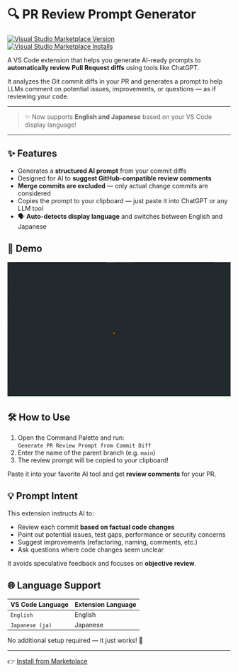 # 🔍 PR Review Prompt Generator

[![Visual Studio Marketplace Version](https://img.shields.io/visual-studio-marketplace/v/Sado4.genreview?style=flat-square)](https://marketplace.visualstudio.com/items?itemName=Sado4.genreview)  
[![Visual Studio Marketplace Installs](https://img.shields.io/visual-studio-marketplace/i/Sado4.genreview?style=flat-square)](https://marketplace.visualstudio.com/items?itemName=Sado4.genreview)

A VS Code extension that helps you generate AI-ready prompts to **automatically review Pull Request diffs** using tools like ChatGPT.

It analyzes the Git commit diffs in your PR and generates a prompt to help LLMs comment on potential issues, improvements, or questions — as if reviewing your code.

---

> ✨ Now supports **English and Japanese** based on your VS Code display language!

---

## ✨ Features

- Generates a **structured AI prompt** from your commit diffs
- Designed for AI to **suggest GitHub-compatible review comments**
- **Merge commits are excluded** — only actual change commits are considered
- Copies the prompt to your clipboard — just paste it into ChatGPT or any LLM tool
- 🗣️ **Auto-detects display language** and switches between English and Japanese

## 📸 Demo

![Demo](images/demo.gif)

## 🛠 How to Use

1. Open the Command Palette and run:  
   `Generate PR Review Prompt from Commit Diff`
2. Enter the name of the parent branch (e.g. `main`)
3. The review prompt will be copied to your clipboard!

Paste it into your favorite AI tool and get **review comments** for your PR.

## 💡 Prompt Intent

This extension instructs AI to:

- Review each commit **based on factual code changes**
- Point out potential issues, test gaps, performance or security concerns
- Suggest improvements (refactoring, naming, comments, etc.)
- Ask questions where code changes seem unclear

It avoids speculative feedback and focuses on **objective review**.

## 🌐 Language Support

| VS Code Language | Extension Language |
|------------------|--------------------|
| `English`        | English            |
| `Japanese (ja)`  | Japanese           |

No additional setup required — it just works! 🎉

---

👉 [Install from Marketplace](https://marketplace.visualstudio.com/items?itemName=Sado4.genreview)
